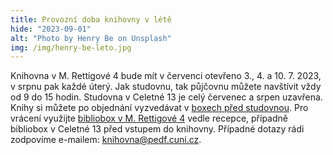 ```yaml
---
title: Provozní doba knihovny v létě
hide: "2023-09-01"
alt: "Photo by Henry Be on Unsplash"
img: /img/henry-be-leto.jpg
---
```


Knihovna v M. Rettigové 4 bude mít v červenci otevřeno 3., 4. a 10. 7. 2023, v
srpnu pak každé úterý. Jak studovnu, tak půjčovnu můžete navštívit vždy od 9 do
15 hodin. Studovna v Celetné 13 je celý červenec a srpen uzavřena. Knihy si
můžete po objednání vyzvedávat v [boxech před studovnou](rezervacni_boxy.html). Pro vrácení využijte
[bibliobox v M. Rettigové 4](bibliobox.html) vedle recepce, případně bibliobox v Celetné 13 před
vstupem do knihovny. Případné dotazy rádi zodpovíme e-mailem:
<a href="mailto:knihovna@pedf.cuni.cz">knihovna@pedf.cuni.cz</a>.  
